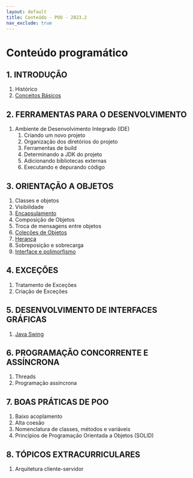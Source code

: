 ```yaml
---
layout: default
title: Conteúdo - POO - 2023.2
nav_exclude: true
---
```


# Conteúdo programático

## 1. INTRODUÇÃO

1. Histórico
2. [Conceitos Básicos](/content/poo/superior/conteudo/0-conceitos-basicos.html)

## 2. FERRAMENTAS PARA O DESENVOLVIMENTO

1. Ambiente de Desenvolvimento Integrado (IDE)
   1. Criando um novo projeto
   2. Organização dos diretórios do projeto
   3. Ferramentas de build
   4. Determinando a JDK do projeto
   5. Adicionando bibliotecas externas
   6. Executando e depurando código

## 3. ORIENTAÇÃO A OBJETOS

1. Classes e objetos
2. Visibilidade
3. [Encapsulamento](/content/poo/superior/conteudo/encapsulamento.html)
4. Composição de Objetos
5. Troca de mensagens entre objetos
6. [Coleções de Objetos](/content/poo/superior/conteudo/colecoes.html)
7. [Herança](/content/poo/superior/conteudo/heranca.html)
8. Sobreposição e sobrecarga
9. [Interface e polimorfismo](/content/poo/superior/conteudo/polimorfismo.html)

## 4. EXCEÇÕES

1. Tratamento de Exceções
2. Criação de Exceções

## 5. DESENVOLVIMENTO DE INTERFACES GRÁFICAS

1. [Java Swing](/content/poo/superior/conteudo/java-swing.html)

## 6. PROGRAMAÇÃO CONCORRENTE E ASSÍNCRONA

1. Threads
2. Programação assíncrona

## 7. BOAS PRÁTICAS DE POO

1. Baixo acoplamento
2. Alta coesão
3. Nomenclatura de classes, métodos e variáveis
4. Princípios de Programação Orientada a Objetos (SOLID)

## 8. TÓPICOS EXTRACURRICULARES

1. Arquitetura cliente-servidor
